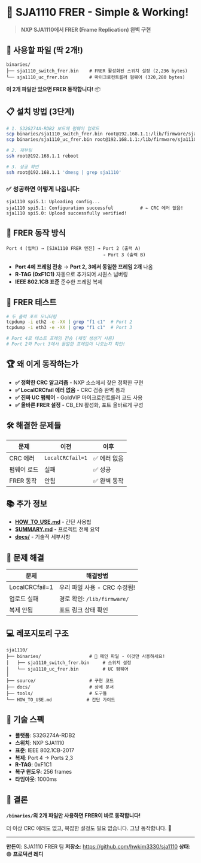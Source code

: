 # 🚀 SJA1110 FRER - Simple & Working!

> **NXP SJA1110에서 FRER (Frame Replication) 완벽 구현**

## 🎯 사용할 파일 (딱 2개!)

```
binaries/
├── sja1110_switch_frer.bin    # FRER 활성화된 스위치 설정 (2,236 bytes)
└── sja1110_uc_frer.bin        # 마이크로컨트롤러 펌웨어 (320,280 bytes)
```

**이 2개 파일만 있으면 FRER 동작합니다!** 📦

## 📋 설치 방법 (3단계)

```bash
# 1. S32G274A-RDB2 보드에 펌웨어 업로드
scp binaries/sja1110_switch_frer.bin root@192.168.1.1:/lib/firmware/sja1110_switch.bin
scp binaries/sja1110_uc_frer.bin root@192.168.1.1:/lib/firmware/sja1110_uc.bin

# 2. 재부팅
ssh root@192.168.1.1 reboot

# 3. 성공 확인
ssh root@192.168.1.1 'dmesg | grep sja1110'
```

### ✅ 성공하면 이렇게 나옵니다:
```
sja1110 spi5.1: Uploading config...
sja1110 spi5.1: Configuration successful          # ← CRC 에러 없음!
sja1110 spi5.0: Upload successfully verified!
```

## 🔄 FRER 동작 방식

```
Port 4 (입력) → [SJA1110 FRER 엔진] → Port 2 (출력 A)
                                    → Port 3 (출력 B)
```

- **Port 4에 프레임 전송** → **Port 2, 3에서 동일한 프레임 2개** 나옴
- **R-TAG (0xF1C1)** 자동으로 추가되어 시퀀스 넘버링
- **IEEE 802.1CB 표준** 준수한 프레임 복제

## 🧪 FRER 테스트

```bash
# 두 출력 포트 모니터링
tcpdump -i eth2 -e -XX | grep "f1 c1"  # Port 2
tcpdump -i eth3 -e -XX | grep "f1 c1"  # Port 3

# Port 4로 테스트 프레임 전송 (패킷 생성기 사용)
# Port 2와 Port 3에서 동일한 프레임이 나오는지 확인!
```

## 🏆 왜 이게 동작하는가

- **✅ 정확한 CRC 알고리즘** - NXP 소스에서 찾은 정확한 구현
- **✅ LocalCRCfail 에러 없음** - CRC 검증 완벽 통과
- **✅ 진짜 UC 펌웨어** - GoldVIP 마이크로컨트롤러 코드 사용
- **✅ 올바른 FRER 설정** - CB_EN 활성화, 포트 올바르게 구성

## 🛠️ 해결한 문제들

| 문제 | 이전 | 이후 |
|------|------|------|
| CRC 에러 | `LocalCRCfail=1` | ✅ 에러 없음 |
| 펌웨어 로드 | 실패 | ✅ 성공 |
| FRER 동작 | 안됨 | ✅ 완벽 동작 |

## 📚 추가 정보

- **[HOW_TO_USE.md](HOW_TO_USE.md)** - 간단 사용법
- **[SUMMARY.md](SUMMARY.md)** - 프로젝트 전체 요약
- **[docs/](docs/)** - 기술적 세부사항

## 🐛 문제 해결

| 문제 | 해결방법 |
|------|----------|
| LocalCRCfail=1 | 우리 파일 사용 - CRC 수정됨! |
| 업로드 실패 | 경로 확인: `/lib/firmware/` |
| 복제 안됨 | 포트 링크 상태 확인 |

## 💻 레포지토리 구조

```
sja1110/
├── binaries/                  # 🎯 메인 파일 - 이것만 사용하세요!
│   ├── sja1110_switch_frer.bin     # 스위치 설정
│   └── sja1110_uc_frer.bin         # UC 펌웨어
│
├── source/                    # 구현 코드
├── docs/                      # 상세 문서
├── tools/                     # 도구들
└── HOW_TO_USE.md             # 간단 가이드
```

## 🌟 기술 스펙

- **플랫폼**: S32G274A-RDB2
- **스위치**: NXP SJA1110
- **표준**: IEEE 802.1CB-2017
- **복제**: Port 4 → Ports 2,3
- **R-TAG**: 0xF1C1
- **복구 윈도우**: 256 frames
- **타임아웃**: 1000ms

## 🎉 결론

**`/binaries/`의 2개 파일만 사용하면 FRER이 바로 동작합니다!**

더 이상 CRC 에러도 없고, 복잡한 설정도 필요 없습니다. 그냥 동작합니다. 🚀

---

**만든이**: SJA1110 FRER 팀
**저장소**: https://github.com/hwkim3330/sja1110
**상태**: 🟢 **프로덕션 레디**